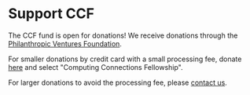 # Support CCF

The CCF fund is open for donations! We receive donations through the [Philanthropic Ventures Foundation](https://www.venturesfoundation.org/).

For smaller donations by credit card with a small processing fee, donate [here](https://donatenow.networkforgood.org/philanthropicventuresfoundation) and select "Computing Connections Fellowship".

For larger donations to avoid the processing fee, please [contact us](contact).
